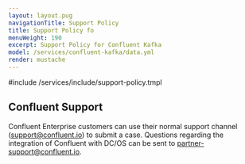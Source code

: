 ```yaml
---
layout: layout.pug
navigationTitle: Support Policy 
title: Support Policy fo
menuWeight: 190
excerpt: Support Policy for Confluent Kafka
model: /services/confluent-kafka/data.yml
render: mustache
---
```


#include /services/include/support-policy.tmpl

## Confluent Support

Confluent Enterprise customers can use their normal support channel (support@confluent.io) to submit a case. Questions regarding the integration of Confluent with DC/OS can be sent to partner-support@confluent.io.
